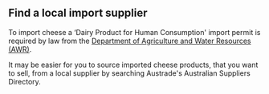 ## Find a local import supplier

To import cheese a ‘Dairy Product for Human Consumption' import permit is required by law from the [Department of Agriculture and Water Resources (AWR)](http://www.agriculture.gov.au/import).

It may be easier for you to source imported cheese products, that you want to sell, from a local supplier by searching Austrade's Australian Suppliers Directory.
